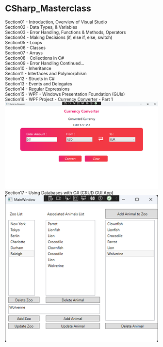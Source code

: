 # CSharp_Masterclass
  
Section01 - Introduction, Overview of Visual Studio  
Section02 - Data Types, & Variables  
Section03 - Error Handling, Functions & Methods, Operators  
Section04 - Making Decisions (if, else if, else, switch)  
Section05 - Loops  
Section06 - Classes  
Section07 - Arrays  
Section08 - Collections in C#  
Section09 - Error Handling Continued...  
Section10 - Inheritance  
Section11 - Interfaces and Polymorphism  
Section12 - Structs in C#  
Section13 - Events and Delegates  
Section14 - Regular Expressions  
Section15 - WPF - Windows Presentation Foundation (GUIs)  
Section16 - WPF Project - Currency Converter - Part 1  
![Currency Converter GUI Desktop App](https://github.com/david125tran/CSharp_Masterclass/blob/main/Section16/image.png)  
Section17 - Using Databases with C# (CRUD GUI App)  
![CRUD GUI Desktop App](https://github.com/david125tran/CSharp_Masterclass/blob/main/Section17/image.png)  


